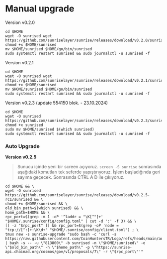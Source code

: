 # Manual upgrade

Version v0.2.0

```
cd $HOME
wget -O sunrised wget https://github.com/sunriselayer/sunrise/releases/download/v0.2.0/sunrised
chmod +x $HOME/sunrised
mv $HOME/sunrised $HOME/go/bin/sunrised
sudo systemctl restart sunrised && sudo journalctl -u sunrised -f
```

Version v0.2.1

```
cd $HOME
wget -O sunrised wget https://github.com/sunriselayer/sunrise/releases/download/v0.2.1/sunrised
chmod +x $HOME/sunrised
mv $HOME/sunrised $HOME/go/bin/sunrised
sudo systemctl restart sunrised && sudo journalctl -u sunrised -f
```

Version v0.2.3 (update 554150 blok. - 23.10.2024)

```
cd $HOME
wget -O sunrised https://github.com/sunriselayer/sunrise/releases/download/v0.2.3/sunrised
chmod +x sunrised
sudo mv $HOME/sunrised $(which sunrised)
sudo systemctl restart sunrised && sudo journalctl -u sunrised -f
```

### Auto Upgrade

**Version v0.2.5**

> Sunucu içinde yeni bir screen açıyoruz. `screen -S sunrise` sonrasında aşağıdaki komutları tek seferde yapıştırıyoruz. İşlem başladığında geri sayıma geçecek. Sonrasında CTRL A D ile çıkıyoruz.&#x20;

```
cd $HOME && \
wget -O sunrised https://github.com/sunriselayer/sunrise/releases/download/v0.2.5-rc1/sunrised && \
chmod +x $HOME/sunrised && \
old_bin_path=$(which sunrised) && \
home_path=$HOME && \
rpc_port=$(grep -m 1 -oP '^laddr = "\K[^"]+' "$HOME/.sunrise/config/config.toml" | cut -d ':' -f 3) && \
[[ -z "$rpc_port" ]] && rpc_port=$(grep -oP 'node = "tcp://[^:]+:\K\d+' "$HOME/.sunrise/config/client.toml") ; \
tmux new -s sunrise-upgrade "sudo bash -c 'curl -s https://raw.githubusercontent.com/CoinHuntersTR/Logo/refs/heads/main/autoupgrade/upgrade.sh | bash -s -- -u \"813800\" -b sunrised -n \"$HOME/sunrised\" -o \"$old_bin_path\" -h \"$home_path\" -p \"https://sunrise-api.chainad.org/cosmos/gov/v1/proposals/7\" -r \"$rpc_port\"'"
```
